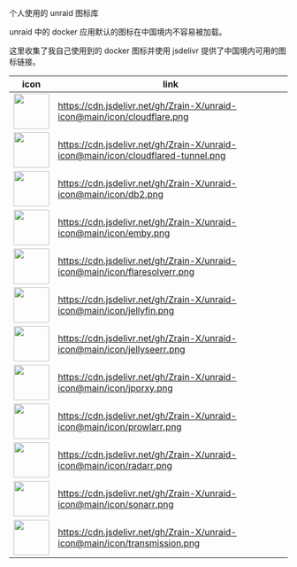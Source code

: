 个人使用的 unraid 图标库

unraid 中的 docker 应用默认的图标在中国境内不容易被加载。

这里收集了我自己使用到的 docker 图标并使用 jsdelivr 提供了中国境内可用的图标链接。

| icon                                                                                                                  | link                                                                             |
| --------------------------------------------------------------------------------------------------------------------- | -------------------------------------------------------------------------------- |
| <img src="https://cdn.jsdelivr.net/gh/Zrain-X/unraid-icon@main/icon/cloudflare.png"  width="64" height="64" >         | https://cdn.jsdelivr.net/gh/Zrain-X/unraid-icon@main/icon/cloudflare.png         |
| <img src="https://cdn.jsdelivr.net/gh/Zrain-X/unraid-icon@main/icon/cloudflared-tunnel.png"  width="64" height="64" > | https://cdn.jsdelivr.net/gh/Zrain-X/unraid-icon@main/icon/cloudflared-tunnel.png |
| <img src="https://cdn.jsdelivr.net/gh/Zrain-X/unraid-icon@main/icon/db2.png"  width="64" height="64" >                | https://cdn.jsdelivr.net/gh/Zrain-X/unraid-icon@main/icon/db2.png                |
| <img src="https://cdn.jsdelivr.net/gh/Zrain-X/unraid-icon@main/icon/emby.png"  width="64" height="64" >               | https://cdn.jsdelivr.net/gh/Zrain-X/unraid-icon@main/icon/emby.png               |
| <img src="https://cdn.jsdelivr.net/gh/Zrain-X/unraid-icon@main/icon/flaresolverr.png"  width="64" height="64" >       | https://cdn.jsdelivr.net/gh/Zrain-X/unraid-icon@main/icon/flaresolverr.png       |
| <img src="https://cdn.jsdelivr.net/gh/Zrain-X/unraid-icon@main/icon/jellyfin.png"  width="64" height="64" >           | https://cdn.jsdelivr.net/gh/Zrain-X/unraid-icon@main/icon/jellyfin.png           |
| <img src="https://cdn.jsdelivr.net/gh/Zrain-X/unraid-icon@main/icon/jellyseerr.png"  width="64" height="64" >         | https://cdn.jsdelivr.net/gh/Zrain-X/unraid-icon@main/icon/jellyseerr.png         |
| <img src="https://cdn.jsdelivr.net/gh/Zrain-X/unraid-icon@main/icon/jporxy.png"  width="64" height="64" >             | https://cdn.jsdelivr.net/gh/Zrain-X/unraid-icon@main/icon/jporxy.png             |
| <img src="https://cdn.jsdelivr.net/gh/Zrain-X/unraid-icon@main/icon/prowlarr.png"  width="64" height="64" >           | https://cdn.jsdelivr.net/gh/Zrain-X/unraid-icon@main/icon/prowlarr.png           |
| <img src="https://cdn.jsdelivr.net/gh/Zrain-X/unraid-icon@main/icon/radarr.png"  width="64" height="64" >             | https://cdn.jsdelivr.net/gh/Zrain-X/unraid-icon@main/icon/radarr.png             |
| <img src="https://cdn.jsdelivr.net/gh/Zrain-X/unraid-icon@main/icon/sonarr.png"  width="64" height="64" >             | https://cdn.jsdelivr.net/gh/Zrain-X/unraid-icon@main/icon/sonarr.png             |
| <img src="https://cdn.jsdelivr.net/gh/Zrain-X/unraid-icon@main/icon/transmission.png"  width="64" height="64" >       | https://cdn.jsdelivr.net/gh/Zrain-X/unraid-icon@main/icon/transmission.png       |
